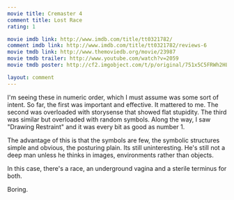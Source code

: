```yaml
---
movie title: Cremaster 4
comment title: Lost Race
rating: 1

movie imdb link: http://www.imdb.com/title/tt0321782/
comment imdb link: http://www.imdb.com/title/tt0321782/reviews-6
movie tmdb link: http://www.themoviedb.org/movie/23987
movie tmdb trailer: http://www.youtube.com/watch?v=2059
movie tmdb poster: http://cf2.imgobject.com/t/p/original/751x5C5FRWh2HLaDwh61cvg7W3g.jpg

layout: comment
---
```


I'm seeing these in numeric order, which I must assume was some sort of intent. So far, the first was important and effective. It mattered to me. The second was overloaded with storysense that showed flat stupidity. The third was similar but overloaded with random symbols. Along the way, I saw "Drawing Restraint" and it was every bit as good as number 1.

The advantage of this is that the symbols are few, the symbolic structures simple and obvious, the posturing plain. Its still uninteresting. He's still not a deep man unless he thinks in images, environments rather than objects. 

In this case, there's a race, an underground vagina and a sterile terminus for both.

Boring.